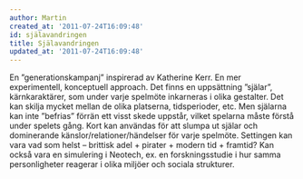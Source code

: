 ```yaml
---
author: Martin
created_at: '2011-07-24T16:09:48'
id: själavandringen
title: Själavandringen
updated_at: '2011-07-24T16:09:48'
---
```

En ”generationskampanj” inspirerad av Katherine Kerr. En mer experimentell, konceptuell approach. Det finns en uppsättning ”själar”, kärnkaraktärer, som under varje spelmöte inkarneras i olika gestalter. Det kan skilja mycket mellan de olika platserna, tidsperioder, etc. Men själarna kan inte ”befrias” förrän ett visst skede uppstår, vilket spelarna måste förstå under spelets gång. Kort kan användas för att slumpa ut själar och dominerande känslor/relationer/händelser för varje spelmöte. Settingen kan vara vad som helst – brittisk adel + pirater + modern tid + framtid? Kan också vara en simulering i Neotech, ex. en forskningsstudie i hur samma personligheter reagerar i olika miljöer och sociala strukturer.